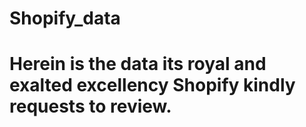 # Shopify_data

# Herein is the data its royal and exalted excellency Shopify kindly requests to review.
